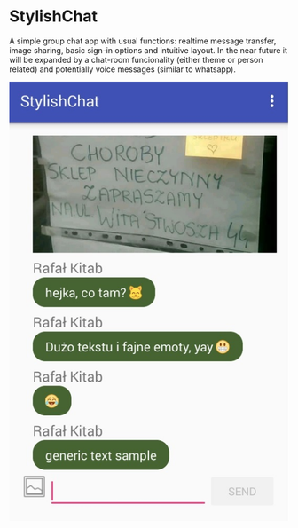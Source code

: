 # StylishChat

A simple group chat app with usual functions: realtime message transfer, image sharing, basic sign-in options and intuitive layout. In the near future it will be expanded by a chat-room funcionality (either theme or person related) and potentially voice messages (similar to whatsapp).

![Screenshot](https://github.com/Haffinsky/StylishChat/blob/master/StylishChat.jpg)
